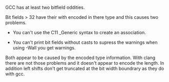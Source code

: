 GCC has at least two bitfield oddities.

Bit fields > 32 have their with encoded in there type and this causes
two problems.

- You can't use the C11 _Generic syntax to create an association.

- You can't print bit fields without casts to supress the warnings
when using -Wall you get warnings.

Both appear to be caused by the encoded type information. With clang
there are not those problems and it doesn't appear to encode the length.
In addition left shifts don't get truncated at the bit width boundrary
as they do with gcc.
